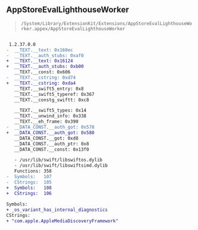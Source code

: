 ## AppStoreEvalLighthouseWorker

> `/System/Library/ExtensionKit/Extensions/AppStoreEvalLighthouseWorker.appex/AppStoreEvalLighthouseWorker`

```diff

 1.2.37.0.0
-  __TEXT.__text: 0x160ec
-  __TEXT.__auth_stubs: 0xaf0
+  __TEXT.__text: 0x16124
+  __TEXT.__auth_stubs: 0xb00
   __TEXT.__const: 0x606
-  __TEXT.__cstring: 0xd74
+  __TEXT.__cstring: 0xda4
   __TEXT.__swift5_entry: 0x8
   __TEXT.__swift5_typeref: 0x367
   __TEXT.__constg_swiftt: 0xc8

   __TEXT.__swift5_types: 0x14
   __TEXT.__unwind_info: 0x338
   __TEXT.__eh_frame: 0x390
-  __DATA_CONST.__auth_got: 0x578
+  __DATA_CONST.__auth_got: 0x580
   __DATA_CONST.__got: 0xd8
   __DATA_CONST.__auth_ptr: 0x8
   __DATA_CONST.__const: 0x13f0

   - /usr/lib/swift/libswiftos.dylib
   - /usr/lib/swift/libswiftsimd.dylib
   Functions: 358
-  Symbols:   107
-  CStrings:  105
+  Symbols:   108
+  CStrings:  106
 
Symbols:
+ _os_variant_has_internal_diagnostics
CStrings:
+ "com.apple.AppleMediaDiscoveryFramework"

```
